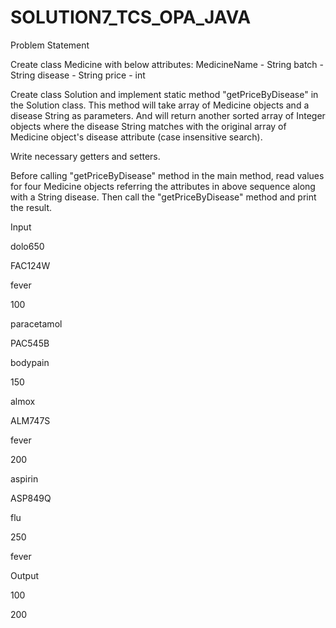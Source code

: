# SOLUTION7_TCS_OPA_JAVA
Problem Statement

Create class Medicine with below attributes: MedicineName - String batch - String disease - String price - int

Create class Solution and implement static method "getPriceByDisease" in the Solution class. This method will take array of Medicine objects and a disease String as parameters. And will return another sorted array of Integer objects where the disease String matches with the original array of Medicine object's disease attribute (case insensitive search).

Write necessary getters and setters.

Before calling "getPriceByDisease" method in the main method, read values for four Medicine objects referring the attributes in above sequence along with a String disease. Then call the "getPriceByDisease" method and print the result.

Input

dolo650

FAC124W

fever

100

paracetamol

PAC545B

bodypain

150

almox

ALM747S

fever

200

aspirin

ASP849Q

flu

250

fever

Output

100

200
